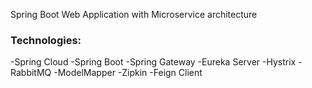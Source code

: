 Spring Boot Web Application with Microservice architecture

### Technologies:

-Spring Cloud
-Spring Boot
-Spring Gateway
-Eureka Server
-Hystrix
-RabbitMQ
-ModelMapper
-Zipkin
-Feign Client

